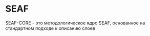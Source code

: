 # SEAF
SEAF-CORE - это методологическое ядро SEAF, основанное на стандартном подходе к описанию слоев

